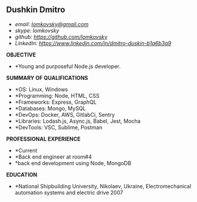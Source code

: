 ## Dushkin Dmitro
* *email: lomkovsky@gmail.com*
* *skype: lomkovsky*
* *github: https://github.com/lomkovsky*
* *LinkedIn: https://www.linkedin.com/in/dmitro-duskin-b1a6b3a9*

**OBJECTIVE**

* *Young and purposeful Node.js developer.

**SUMMARY OF QUALIFICATIONS**
* *OS: Linux, Windows
* *Programming: Node, HTML, CSS
* *Frameworks: Express, GraphQL
* *Databases: Mongo, MySQL
* *DevOps: Docker, AWS, GitlabCi, Sentry
* *Libraries: Lodash.js, Async.js, Babel, Jest, Mocha
* *DevTools: VSC, Sublime, Postman

**PROFESSIONAL EXPERIENCE**

* *Current
* *Back end engineer at room#4
* *back end development using Node, MongoDB

**EDUCATION**
* *National Shipbuilding University,  Nikolaev, Ukraine, Electromechanical automation systems and electric drive 2007
